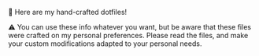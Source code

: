 🐙 Here are my hand-crafted dotfiles!

⚠️ You can use these info whatever you want, but be aware that these files were
crafted on my personal preferences. Please read the files, and make your custom
modifications adapted to your personal needs.
